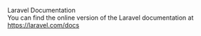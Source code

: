 Laravel Documentation<br/>
You can find the online version of the Laravel documentation at https://laravel.com/docs